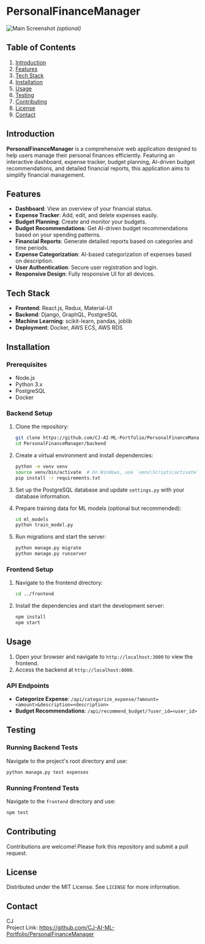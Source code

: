 # PersonalFinanceManager

![Main Screenshot](link-to-screenshot.png) *(optional)*

## Table of Contents
1. [Introduction](#introduction)
2. [Features](#features)
3. [Tech Stack](#tech-stack)
4. [Installation](#installation)
5. [Usage](#usage)
6. [Testing](#testing)
7. [Contributing](#contributing)
8. [License](#license)
9. [Contact](#contact)

## Introduction
**PersonalFinanceManager** is a comprehensive web application designed to help users manage their personal finances efficiently. Featuring an interactive dashboard, expense tracker, budget planning, AI-driven budget recommendations, and detailed financial reports, this application aims to simplify financial management.

## Features
- **Dashboard**: View an overview of your financial status.
- **Expense Tracker**: Add, edit, and delete expenses easily.
- **Budget Planning**: Create and monitor your budgets.
- **Budget Recommendations**: Get AI-driven budget recommendations based on your spending patterns.
- **Financial Reports**: Generate detailed reports based on categories and time periods.
- **Expense Categorization**: AI-based categorization of expenses based on description.
- **User Authentication**: Secure user registration and login.
- **Responsive Design**: Fully responsive UI for all devices.

## Tech Stack
- **Frontend**: React.js, Redux, Material-UI
- **Backend**: Django, GraphQL, PostgreSQL
- **Machine Learning**: scikit-learn, pandas, joblib
- **Deployment**: Docker, AWS ECS, AWS RDS

## Installation
### Prerequisites
- Node.js
- Python 3.x
- PostgreSQL
- Docker

### Backend Setup
1. Clone the repository:
    ```bash
    git clone https://github.com/CJ-AI-ML-Portfolio/PersonalFinanceManager.git
    cd PersonalFinanceManager/backend
    ```

2. Create a virtual environment and install dependencies:
    ```bash
    python -m venv venv
    source venv/bin/activate  # On Windows, use `venv\Scripts\activate`
    pip install -r requirements.txt
    ```

3. Set up the PostgreSQL database and update `settings.py` with your database information.

4. Prepare training data for ML models (optional but recommended):
    ```bash
    cd ml_models
    python train_model.py
    ```

5. Run migrations and start the server:
    ```bash
    python manage.py migrate
    python manage.py runserver
    ```

### Frontend Setup
1. Navigate to the frontend directory:
    ```bash
    cd ../frontend
    ```

2. Install the dependencies and start the development server:
    ```bash
    npm install
    npm start
    ```

## Usage
1. Open your browser and navigate to `http://localhost:3000` to view the frontend.
2. Access the backend at `http://localhost:8000`.

### API Endpoints
- **Categorize Expense**: `/api/categorize_expense/?amount=<amount>&description=<description>`
- **Budget Recommendations**: `/api/recommend_budget/?user_id=<user_id>`

## Testing
### Running Backend Tests
Navigate to the project's root directory and use:
```bash
python manage.py test expenses
```

### Running Frontend Tests
Navigate to the `frontend` directory and use:
```bash
npm test
```

## Contributing
Contributions are welcome! Please fork this repository and submit a pull request.

## License
Distributed under the MIT License. See `LICENSE` for more information.

## Contact
CJ   
Project Link: https://github.com/CJ-AI-ML-Portfolio/PersonalFinanceManager